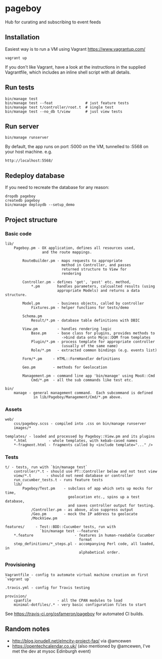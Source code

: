 # pageboy

Hub for curating and subscribing to event feeds

## Installation

Easiest way is to run a VM using Vagrant <https://www.vagrantup.com/>

    vagrant up

If you don't like Vagrant, have a look at the instructions in the
supplied Vagrantfile, which includes an inline shell script with
all details.

## Run tests

    bin/manage test
    bin/manage test --feat               # just feature tests
    bin/manage test t/controller/root.t  # single test
    bin/manage test --no_db t/view       # just view tests

## Run server

    bin/manage runserver

By default, the app runs on port :5000 on the VM, tunnelled to :5568 on
your host machine. e.g.

    http://localhost:5568/

## Redeploy database

If you need to recreate the database for any reason:

    dropdb pageboy
    createdb pageboy
    bin/manage deploydb --setup_demo

## Project structure

### Basic code

    lib/
        Pageboy.pm - OX application, defines all resources used,
                     and the route mappings.

            RouteBuilder.pm - maps requests to appropriate
                              method in Controller, and passes
                              returned structure to View for
                              rendering

            Controller.pm - defines 'get', 'post' etc. method,
                *.pm        handles parameters, calcualted results (using
                            appropriate Models) and returns a data structure.

            Model.pm        - business objects, called by controller
                Fixtures.pm - helper functions for tests/demo

            Schema.pm
                Result/*.pm - database table definitions with DBIC

            View.pm         - handles rendering logic
                Base.pm     - base class for plugins, provides methods to
                              ->bind data onto Mojo::DOM from templates
                Plugin/*.pm - process template for appropriate controller
                              (usually of the same name)
                Role/*.pm   - extracted common bindings (e.g. events list)

            Form/*.pm     - HTML::FormHandler definitions

            Geo.pm        - methods for Geolocation

            Management.pm - command line app 'bin/manage' using MooX::Cmd
                Cmd/*.pm  - all the sub commands like test etc.

    bin/
        manage - general management command.  Each subcommand is defined
                 in lib/Pageboy/Management/Cmd/*.pm above.

### Assets

    web/
        css/pageboy.scss - compiled into .css on bin/manage runserver
        images/*

    templates/ - loaded and processed by Pageboy::View.pm and its plugins
        *.html          - whole templates, with kebab-cased names
        *-fragment.html - fragments called by <include template="..." />

### Tests

    t/ - tests, run with `bin/manage test`
        controller/*.t - should use PT::Controller below and not test view
        view/*.t       - should not need database or controller
        run_cucumber_tests.t - runs feature tests
        lib/
            Pageboy/Test.pm    - subclass of app which sets up mocks for time,
                                 geolocation etc., spins up a test database,
                                 and saves controller output for testing.
                /Controller.pm - as above, also suppress output
                /Geo.pm        - mock the IP address to geolocate
                /MockView.pm

    features/     - Test::BDD::Cucumber tests, run with 
                    `bin/manage test --features`
        *.feature                   - features in human-readable Cucumber
                                      format
        step_definitions/*_steps.pl - accompanying Perl code, all loaded, in 
                                      alphabetical order.

### Provisioning

    Vagrantfile - config to automate virtual machine creation on first `vagrant up`

    .travis.yml - config for Travis testing

    provision/
        cpanfile            - all the CPAN modules to load
        minimal-dotfiles/.* - very basic configuration files to start

See https://travis-ci.org/osfameron/pageboy for automated CI builds.

## Random notes

 - http://blog.jonudell.net/elmcity-project-faq/ via @amcewen
 - https://opentechcalendar.co.uk/ (also mentioned by @amcewen, I've met the dev at mysoc Edinburgh event)
